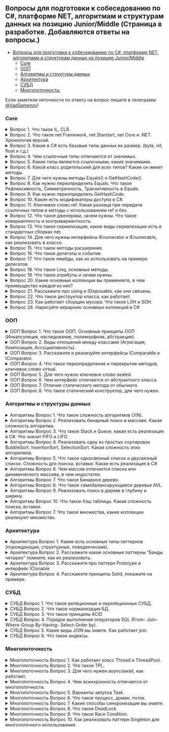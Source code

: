 ## Вопросы для подготовки к собеседованию по C#, платформе NET, алгоритмам и структурам данных на позицию Junior/Middle (Страница в разработке. Добавляются ответы на вопросы.)

- [Вопросы для подготовки к собеседованию по C#, платформе NET, алгоритмам и структурам данных на позицию Junior/Middle](#------------------------------------------c-------------net--------------------------------------------junior-middle)
  * [Core](#core)
  * [ООП](#ООП)
  * [Алгоритмы и структуры данных](#Алгоритмы-и-структуры-данных)
  * [Архитектура](#Архитектура)
  * [СУБД](#СУБД)
  * [Многопоточность:](#Многопоточность)

Если заметили неточности по ответу на вопрос пишите в телеграмм: [@VadSemenov](https://t.me/Vadsemenov)!

### Core

<details><summary>Вопрос 1. Что такое IL, CLR.</summary>

>IL (Intermediate Language) - это промежуточный язык, который создается компилятором .NET при компиляции исходного кода написанного на языке программирования C#, Visual Basic, F# или других языках, поддерживаемых .NET-ом. IL не является машинным кодом, он является переносимым кодом, который может быть выполнен на любой платформе, поддерживающей исполнение .NET-а.
>
>CLR (Common Language Runtime) - это среда исполнения .NET, которая контролирует управление памятью, управляет типами данных, обработкой исключений, выполнением потоков и другими аспектами, связанными с выполнением .NET-кода. CLR обеспечивает автоматическую управляемую память, что позволяет программистам работать на более высоком уровне абстракции и не заботиться о выделении и освобождении памяти.
>
>Когда .NET-приложение запускается, исполняемый файл (.exe или .dll) содержит IL-код. CLR загружает IL-код в память и компилирует его в нативный машинный код, т.е. код, который может быть выполнен процессором. Компиляция происходит JIT-компилятором, который компилирует IL-код на лету. Во время выполнения CLR контролирует работу приложения и осуществляет управление памятью. 
>
>В целом, IL и CLR являются ключевыми концепциями при разработке .NET-приложений, так как они обеспечивают переносимость и управление памятью для .NET-кода.
>
</details>

<details><summary>Вопрос 2. Что такое net Framework, net Standart, net Core и .NET. Хронология версий.</summary>

>.NET Framework – это платформа, которая предназначена для разработки и запуска приложений на языке программирования C# и других языков. Она была создана компанией Microsoft в 2002 году и предназначалась для работы в операционной системе Windows. Вышли версии начиная с 1.0 до 4.8. На данный момент новые версии не выпускаются.
>
>.NET Core – это открытая платформа, которая предназначена для разработки и запуска приложений на основе .NET. Он предназначен для работы на операционных системах Windows, Linux и macOS. Он был создан в 2014 году как более легковесная и гибкая альтернатива .NET Framework. Вышли версии с 1.0 до 3.1, далее сменила название на .NET.
>
>.NET – начиная с .NET 5, версии платформа стала называться .NET (без использования «Core» в названии), что символизирует объединение .NET Core, Mono и .NET Framework.
>
>.NET Standard – это набор API-интерфейсов, который определяет минимальные требования к реализации .NET-платформы. Он был создан в 2016 году для упрощения совместимости между различными реализациями .NET (.NET Framework и .NET Core(.NET)).
>
</details>

<details><summary>Вопрос 3. Какие в C# есть базовые типы данных их размер.
(byte, int, float и т.д.)</summary>

>В C# есть следующие базовые типы данных:

>1. Целочисленные типы:
>- sbyte (1 байт)
>- byte (1 байт)
>- short (2 байта)
>- ushort (2 байта)
>- int (4 байта)
>- uint (4 байта)
>- long (8 байт)
>- ulong (8 байт)
>
>2. Типы с плавающей точкой:
>- float (4 байта)
>- double (8 байт)
>- decimal (16 байт)
>
>3. Логический тип:
>- bool (1 байт)
>
>4. Символьные типы:
>- char (2 байта)
>
>5. Ссылочные типы:
>- object (размер зависит от типа объекта)
>- string (размер зависит от размера строки)
>
>Размеры типов данных могут варьироваться в зависимости от платформы (32- или 64-битная).
>
</details>

<details><summary>Вопрос 4. Чем ссылочные типы отличаются от значимых.</summary>

>Значимые типы (value types) хранятся в стеке памяти и оперируются напрямую, без использования указателей. Использование значимых типов экономит память, так как их значение хранится непосредственно в переменной. Таким образом, при передаче значимых типов в функцию происходит копирование их значений, что может быть ресурсоемкой операцией. Примерами значимых типов являются целые числа, логические значения, числа с плавающей точкой и т.д.
>
>Ссылочные типы (reference types) хранятся в куче памяти и оперируются через указатели на объекты. При создании переменной ссылочного типа выделяется только указатель, а на сам объект выделяется дополнительная память в куче. При передаче ссылочного типа в функцию происходит передача указателя на объект, а не его копии, что значительно экономит память. Примерами ссылочных типов являются строки, массивы, объекты классов и т.д.
>
>Также важно отметить, что ссылочные типы могут быть равны null, тогда как значимые типы всегда имеют значения по умолчанию, например, для int это 0, для bool - false и т.д.
>
</details>

<details><summary>Вопрос 5. Какие типы являются ссылочными, какие значимыми.</summary>

>Типы значений:
>
>Целочисленные типы (byte, sbyte, short, ushort, int, uint, long, ulong).
>- Типы с плавающей запятой (float, double).
>- Тип decimal.
>- Тип bool
>- Тип char
>- Перечисления enum
>- Структуры (struct)
>
>Ссылочные типы:
>
>- Тип object
>- Тип string
>- Классы (class)
>- Интерфейсы (interface)
>- Делегаты (delegate)
>
</details>

<details><summary>Вопрос 6. Какой класс родительский для всех типов? Какие он имеет методы.</summary>

>Класс родительский для всех типов в C# - это класс System.Object. Он имеет следующие методы:
>
>1. Equals - сравнение двух объектов на равенство
>2. GetHashCode - возвращает хеш-код объекта
>3. GetType - возвращает объект типа System.Type, представляющий тип текущего экземпляра
>4. ToString - возвращает строковое представление текущего объекта
>
>Кроме того, класс System.Object определяет также методы, связанные с управлением жизненным циклом объекта, такие как Finalize и MemberwiseClone.
>
</details>

<details><summary>Вопрос 7. Для чего нужны методы  Equals() и GetHashCode().</summary>

>Методы Equals() и GetHashCode() в C# нужны для работы с объектами и проверки их равенства. 
>
>Метод Equals() используется для сравнения двух объектов. При этом мы можем переопределить реализацию этого метода в нашем классе, чтобы определить собственные правила сравнения. Обычно этот метод сравнивает поля объектов, определяющие их состояние.
>
>Метод GetHashCode() возвращает хеш-код текущего объекта, основанный на его уникальных свойствах, что позволяет быстро идентифицировать объект в коллекциях, использующих хеш-таблицы. Этот метод тоже может быть переопределен в классе.
>
>Если hashCode у 2 объектов равен, они не обязательно равны (Equals). Но если объекты равны, то и hashCode должен быть у них одинаков. Возможность равенство хэшей объясняется возможной коллизией(совпадением) при вычислении хэшкода.
>
</details>

<details><summary>Вопрос 8. Как нужно переопределить Equals. Что такое Рефлексивность, 
Симметричность, Транзитивность в Equals.</summary>

>Переопределение Equals должно удовлетворять следующим условиям:
>
>- 1. Рефлексивность: любой объект должен быть равен самому себе (x.Equals(x) должен возвращать true).
>- 2. Симметричность: если объект x равен объекту y, то объект y также должен быть равен объекту x (x.Equals(y) должен возвращать true, если y.Equals(x) возвращает true).
>- 3. Транзитивность: если объект x равен объекту y, а объект y равен объекту z, то объект x должен быть равен объекту z (если x.Equals(y) возвращает true и y.Equals(z) возвращает true, то x.Equals(z) должен возвращать true).
>
>При переопределении Equals необходимо также переопределить метод GetHashCode для обеспечения совместимости с коллекциями, использующими хеширование объектов.
>Если hashCode у 2 объектов равен, они не обязательно равны (Equals). Но если объекты равны, то и hashCode должен быть у них одинаков. Возможность равенство хэшей объясняется возможной коллизией(совпадением) при вычислении хэшкода.

>Пример переопределения:
```csharp
 public class Person
{
    public string Name { get; set; }
    public int Age { get; set; }

    public override bool Equals(object obj)
    {
        if (obj == null || GetType() != obj.GetType())
        {
            return false;
        }
 
        if(this == obj)
        {
            return true;
        }
        
        Person other = (Person)obj;
        return Equals(Name, other.Name) && Age == other.Age; // сравниваем поля объектов
    }

    public override int GetHashCode()
    {
            int hash = 17;
            hash = hash * 23 + (Name != null ? Name.GetHashCode() : 0);
            hash = hash * 23 + Age;
            return hash;
    }
}
```
 
</details>

<details><summary>Вопрос 9. Как нужно переопределить GetHashCode.</summary>

>Когда переопределяется метод GetHashCode(), следует обратить внимание на следующие моменты:
>- 1. Возвращаемое значение метода GetHashCode() для двух эквивалентных объектов должно быть одинаковым.
>- 2. Метод GetHashCode() не должен генерировать исключения.
>
>Если hashCode у 2 объектов равен они не обязательно равны (Equals). Но если объекты равны, то и hashCode должен быть у них одинаков.
>Возможность равенство хэшей объясняется возможной коллизией(совпадением) при вычислении хэшкода.
>
>Пример переопределения:
```csharp
 public class Person
{
    public string Name { get; set; }
    public int Age { get; set; }

    public override bool Equals(object obj)
    {
        if (obj == null || GetType() != obj.GetType())
        {
            return false;
        }
 
        if(this == obj)
        {
            return true;
        }
        
        Person other = (Person)obj;
        return Equals(Name, other.Name) && Age == other.Age; // сравниваем поля объектов
    }

    public override int GetHashCode()
    {
            int hash = 17;
            hash = hash * 23 + (Name != null ? Name.GetHashCode() : 0);
            hash = hash * 23 + Age;
            return hash;
    }
}
```
 
</details>

<details><summary>Вопрос 10. Какие есть модификаторы доступа в C#.</summary>

>1. private — доступ открыт только для методов текущего класса;
>2. private protected - компонент класса доступен из любого места в своем классе или в производных классах, которые определены в той же сборке.
>3. file - добавлен в версии C# 11 и применяется к типам, например, классам и структурам. Класс или структура с такми модификатором доступны только из текущего файла кода.
>4. protected — такой компонент класса доступен из любого места в своем классе или в производных классах. При этом производные классы могут располагаться в других сборках;
>5. internal — такой компонент класса доступен из любого места в своем классе или в производных классах. При этом производные классы могут располагаться в других сборках;
>6. protected internal — совмещает функционал двух модификаторов protected и internal. Такой компонент класса доступен из любого места в текущей сборке и из производных классов, которые могут располагаться в других сборках.
>7. public — доступ открыт для всех классов и методов;
>
</details>

<details><summary>Вопрос 11. Ключевое слово ref. Какая разница при передаче ссылочных типов в методы с 
использованием ref и без.</summary>

>
>
</details>

<details><summary>Вопрос 12. Что такое дженерики, зачем нужны. Что такое ковариантность и 
контравариантность.</summary>

>
>
</details>

<details><summary>Вопрос 13. Что такое сериализация, какие виды сериализации есть в стандартных 
сборках net.</summary>

>
>
</details>

<details><summary>Вопрос 14. Для чего нужны интерфейсы IEnumerator и IEnumerable, как реализовать в 
классе.</summary>

>
>
</details>

<details><summary>Вопрос 15. Что такое методы расширения.</summary>

>
>
</details>

<details><summary>Вопрос 16. Что такое делегаты и события.</summary>

>
>
</details>

<details><summary>Вопрос 17. Что такое лямбды, как их использовать на примере делегатов.</summary>

>
>
</details>

<details><summary>Вопрос 18. Что такое Linq, основные методы.</summary>

>
>
</details>

<details><summary>Вопрос 19. Что такое атрибуты и зачем нужны.</summary>

>
>
</details>

<details><summary>Вопрос 20. Какие основные коллекции вы применяете, в чем преимущество каждой из 
них?</summary>

>
>
</details>

<details><summary>Вопрос 21. Расскажите про using и IDisposable, как они связаны.</summary>

>
>
</details>

<details><summary>Вопрос 22. Что такое деструктор класса, как работает.</summary>

>
>
</details>

<details><summary>Вопрос 23. Как работает сборщик мусора. Что такое LOH и SOH.</summary>

>
>
</details>

<details><summary>Вопрос 24. Нарисуйте иерархию основных коллекций в C#</summary>

>
>
</details>

### ООП

<details><summary>ООП Вопрос 1. Что такое ООП. Основные принципы ООП (Инкапсуляция, наследование, 
полиморфизм, абстракция).</summary>

>ООП (объектно-ориентированное программирование) - подход к программированию, основанный на использовании объектов, которые могут содержать данные и методы их обработки. ООП дает возможность создавать программы, ориентированные на объекты и их взаимодействие между собой, что делает код более организованным, гибким и легким в поддержке и модификации.
>
>Основные принципы ООП:
>
>1. Инкапсуляция - это механизм, который скрывает внутреннюю реализацию объекта и позволяет использовать этот объект только через определенный интерфейс. Таким образом, данные объекта могут быть доступны только через методы и свойства этого объекта.
>2. Наследование - это механизм, который позволяет создавать новый класс на основе уже существующего класса, наследуя его свойства и методы. Наследование позволяет сократить количество кода, улучшить его читабельность и поддерживаемость.
>3. Полиморфизм - это возможность одного метода или оператора иметь несколько форм или реализаций, в зависимости от типа объекта. Таким образом, разные объекты могут использовать одинаковые методы или свойства, но при этом они будут использоваться по-разному.
>4. Абстракция - это способ выделения общей сущности из множества конкретных объектов. Абстракция позволяет сконцентрироваться на существенных характеристиках объекта, а не на его деталях реализации. Через абстракцию создаются интерфейсы, которые могут быть использованы для обращения к различным объектам.
>
</details>

<details><summary>ООП Вопрос 2. Виды отношений между классами (Агрегация, Композиция, Ассоциативность).</summary>

>
>
</details>

<details><summary>ООП Вопрос 3. Расскажите и реализуйте интерфейсы IComparable и IComparator.</summary>

>
>
</details>

<details><summary>ООП Вопрос 4. Что такое переопределение и перекрытие методов, ключевое слово virtual.</summary>

>
>
</details>

<details><summary>ООП Вопрос 5. Для чего нужно ключевое слово sealed.</summary>

>Ключевое слово sealed в C# используется для запрета наследования класса или переопределения виртуальных методов  и свойств в производных классах. 
>
>То есть если класс помечен как sealed, это означает, что нельзя создавать новые классы, наследующие данный класс. Также нельзя переопределять виртуальные методы, которые объявлены в этом классе.
>
>Применение ключевого слова sealed может быть полезным в следующих случаях:
>- Когда необходимо запретить дальнейшее наследование и переопределение виртуальных методов в классах наследниках, чтобы гарантировать стабильность кода.
>- Когда требуется оптимизировать работу компилятора. Если компилятор знает, что класс помечен как sealed, он может оптимизировать код, уменьшив объем ненужных проверок во время выполнения программы.
>
>Примеры использования ключевого слова sealed:
```csharp
public sealed class MyClass
{
    // ...
}
```
>
```csharp
 class X
{
    protected virtual void F() { Console.WriteLine("X.F"); }
    protected virtual void F2() { Console.WriteLine("X.F2"); }
}

class Y : X
{
    sealed protected override void F() { Console.WriteLine("Y.F"); }
    protected override void F2() { Console.WriteLine("Y.F2"); }
}

class Z : Y
{
    // Невозможно переопределить F из-за ошибки compiler error CS0239.
    // protected override void F() { Console.WriteLine("Z.F"); }

    // Overriding F2 is allowed.
    protected override void F2() { Console.WriteLine("Z.F2"); }
}
```
>
</details>

<details><summary>ООП Вопрос 6. Чем интерфейс отличается от абстрактного класса.</summary>

>
>
</details>

<details><summary>ООП Вопрос 7. Отличие статического метода от обычного.</summary>

>
>
</details>

<details><summary>ООП Вопрос 8. Что такое статический конструктор, для чего нужен.</summary>

>
>
</details>

### Алгоритмы и структуры данных

<details><summary>Алгоритмы Вопрос 1. Что такое сложность алгоритмов О(N).</summary>

>
>
</details>

<details><summary>Алгоритмы Вопрос 2. Реализовать бинарный поиск в массиве. Какая сложность алгоритма.</summary>

>
>
</details>

<details><summary>Алгоритмы Вопрос 3. Что такое Stack и Queue, какая есть реализация в C#. Что значит FIFO и 
LIFO.</summary>

>
>
</details>

<details><summary>Алгоритмы Вопрос 4. Реализовать одну из простых сортировок BubbleSort, InsertionSort, 
SelectionSort. Какая сложность этих алгоритмов.</summary>

>
>
</details>

<details><summary>Алгоритмы Вопрос 5. Что такое односвязный список и двусвязный список. Сложность для поиска, вставки. Какая есть реализация в 
C#</summary>

>
>
</details>

<details><summary>Алгоритмы Вопрос 6. Чем массив отличается списка или динамического массива, в чем недостатки.</summary>

>
>
</details>

<details><summary>Алгоритмы Вопрос 7. Что такое Бинарное дерево.</summary>

>
>
</details>

<details><summary>Алгоритмы Вопрос 8. Что такое самобалансирующиеся деревья AVL.</summary>

>
>
</details>

<details><summary>Алгоритмы Вопрос 9. Реализовать поиск в дереве в глубину и ширину.</summary>

>
>
</details>

<details><summary>Алгоритмы Вопрос 10. Что такое Хэш таблицы. Какая сложность поиска, вставки.</summary>

>
>
</details>

<details><summary>Алгоритмы Вопрос 7. Что такое множества, какие коллекции реализуют множество.</summary>

>
>
</details>

### Архитектура

<details><summary>Архитектура Вопрос 1. Какие есть основные типы паттернов (порождающие, структурные, 
поведенческие).</summary>

>
>
</details>

<details><summary>Архитектура Вопрос 2. Расскажите какие основные паттерны “Банды четырех” помните, как их 
реализовать.</summary>

>
>
</details>

<details><summary>Архитектура Вопрос 3. Расскажите про паттерн Prototype и интерфейс IClonable</summary>

>
>
</details>

<details><summary>Архитектура Вопрос 4. Расскажите принципы Solid, покажите на примере.</summary>

>Принципы SOLID - это набор пяти принципов объектно-ориентированного программирования, разработанных Робертом Мартином, которые помогают создавать более гибкий, расширяемый и поддерживаемый код. Каждая буква в слове SOLID представляет один из этих принципов:
>
>1. Принцип единственной ответственности (Single Responsibility Principle, SRP) - класс должен иметь только одну причину для изменения. Это означает, что каждый класс должен быть ответственен только за одну конкретную часть функциональности.
>
>2. Принцип открытости/закрытости (Open/Closed Principle, OCP) - программные сущности должны быть открыты для расширения, но закрыты для изменения. Это означает, что код должен быть легко расширяемым новым функциональностью без изменения существующего кода.
>
>3. Принцип подстановки Барбары Лисков (Liskov Substitution Principle, LSP) - объекты в программе должны быть заменяемыми их подтипами без изменения правильности программы. Это означает, что подклассы должны быть взаимозаменяемы с их суперклассами.
>
>4. Принцип разделения интерфейса (Interface Segregation Principle, ISP) - клиенты не должны зависеть от интерфейсов, которые они не используют. Это означает, что интерфейсы должны быть разделены на более мелкие и специфические, чтобы избежать излишней зависимости.
>
>5. Принцип инверсии зависимостей (Dependency Inversion Principle, DIP) - модули верхнего уровня не должны зависеть от модулей нижнего уровня. Оба уровня должны зависеть от абстракций. Это означает, что зависимости должны быть направлены от абстракций к конкретным реализациям, а не наоборот. На C# один из вариантов реализации этого принципа реализует библиотека Dependency Injection.
>
>- Пример - Принцип единственной ответственности (Single Responsibility Principle, SRP):
>Нарушение принципа:
```csharp
public class User
{
    public string Name { get; set; }
    public string Email { get; set; }

    public void SaveToDatabase()
    {
        // Код для сохранения пользователя в базу данных
    }

    public void SendEmail()
    {
        // Код для отправки электронного письма пользователю
    }
}
```
>Применение принципа:
```csharp
public class User
{
    public string Name { get; set; }
    public string Email { get; set; }
}

public class UserRepository
{
    public void SaveToDatabase(User user)
    {
        // Код для сохранения пользователя в базу данных
    }
}

public class EmailService
{
    public void SendEmail(User user, string message)
    {
        // Код для отправки электронного письма пользователю
    }
}
```
>В этом примере изначально класс User выполнял несколько функций -сохранение в базу данных и отправка Email, после исправления каждая задача вынесена в отдельный сервис.
>
>- Пример - Принцип открытости/закрытости (Open/Closed Principle, OCP):
>Применение принципа:
```csharp
using System;

// Абстрактный класс, представляющий товар
public abstract class Product
{
    public string Name { get; set; }
    public decimal Price { get; set; }

    // Метод расчета скидки, который будет переопределен в каждом конкретном товаре
    public abstract decimal CalculateDiscount();
}

// Конкретный класс товара - книга
public class Book : Product
{
    public override decimal CalculateDiscount()
    {
        // Расчет скидки для книги
        return Price * 0.1m; // 10% скидка
    }
}

// Конкретный класс товара - электронное устройство
public class Electronic : Product
{
    public override decimal CalculateDiscount()
    {
        // Расчет скидки для электронного устройства
        return Price * 0.05m; // 5% скидка
    }
}

// Класс, представляющий корзину с товарами
public class ShoppingCart
{
    public decimal CalculateTotalPrice(Product[] products)
    {
        decimal totalPrice = 0;

        // Проходит по каждому товару в корзине
        foreach (var product in products)
        {
            // Рассчитывает суммарную цену за товар, применяя скидку (без необходимости изменения кода класса Product)
            totalPrice += product.Price - product.CalculateDiscount();
        }

        return totalPrice;
    }
}

class Program
{
    static void Main(string[] args)
    {
        // Создаем несколько товаров
        var book = new Book { Name = "The Catcher in the Rye", Price = 10 };
        var phone = new Electronic { Name = "iPhone 12", Price = 1000 };

        // Добавляем товары в корзину
        var shoppingCart = new ShoppingCart();
        var totalPrice = shoppingCart.CalculateTotalPrice(new Product[] { book, phone });

        Console.WriteLine($"Total price: {totalPrice}$");
    }
}
```
>В этом примере класс Product является абстрактным базовым классом, определяющим общие свойства и операции для всех видов товаров. Классы Book и Electronic наследуются от Product и реализуют свою собственную логику расчета скидки.
>
>Класс ShoppingCart использует полиморфное поведение объектов класса Product, чтобы рассчитать итоговую сумму цены всех товаров в корзине. Это позволяет добавлять новые виды товаров, не изменяя код класса ShoppingCart.
>
>- Пример - Принцип подстановки Барбары Лисков (Liskov Substitution Principle, LSP):
>Применение принципа:
```csharp
using System;

class Shape
{
    public virtual double CalculateArea()
    {
        return 0;
    }
}

class Square : Shape
{
    public double Side { get; set; }

    public override double CalculateArea()
    {
        return Side * Side;
    }
}

class Circle : Shape
{
    public double Radius { get; set; }

    public override double CalculateArea()
    {
        return Math.PI * Radius * Radius;
    }
}

class Program
{
    static void Main(string[] args)
    {
        Shape square = new Square() { Side = 5 };
        Shape circle = new Circle() { Radius = 3 };

        Console.WriteLine("Площадь квадрата: " + square.CalculateArea());
        Console.WriteLine("Площадь круга: " + circle.CalculateArea());
    }
}
```
>Пример демонстрирует использование объектов классов "Квадрат" и "Круг" вместо объекта класса "Фигура" в методе Main(). Оба производных класса переопределяют метод CalculateArea(), что позволяет корректно вычислить площадь конкретной фигуры, несмотря на то, что мы используем переменную типа базового класса.
>
>- Пример - Принцип разделения интерфейса (Interface Segregation Principle, ISP):
>Применение принципа:
```csharp
// Интерфейс, описывающий функционал летающего объекта
public interface IFlyable
{
    void Fly();
}

// Интерфейс, описывающий функционал плавающего объекта
public interface ISwimmable
{
    void Swim();
}

// Класс, представляющий утку, который может летать и плавать
public class Duck : IFlyable, ISwimmable
{
    public void Fly()
    {
        Console.WriteLine("Duck is flying");
    }

    public void Swim()
    {
        Console.WriteLine("Duck is swimming");
    }
}

// Класс, представляющий самолет
public class Airplane : IFlyable
{
    public void Fly()
    {
        Console.WriteLine("Airplane is flying");
    }
}

public class Program
{
    public static void Main(string[] args)
    {
        Duck duck = new Duck();
        duck.Fly();
        duck.Swim();

        Airplane airplane = new Airplane();
        airplane.Fly();
    }
}
```
>В данном примере утка реализует оба интерфейса IFlyable и ISwimmable, поскольку она способна и летать, и плавать. В то же время, самолет реализует только интерфейс IFlyable, поскольку он не может плавать.
>
>- Пример - Принцип инверсии зависимостей (Dependency Inversion Principle, DIP):
>Применение принципа:
```csharp
// Интерфейс, представляющий абстракцию
public interface ICar
{
    void Drive();
}

// Высокоуровневый модуль - класс CarService, который зависит от абстракции ICar
public class CarService
{
    private ICar _car;

    public CarService(ICar car)
    {
        _car = car;
    }

    public void Repair()
    {
        // Логика ремонта автомобиля
        _car.Drive();
    }
}

// Низкоуровневый модуль - класс Audi, который реализует абстракцию ICar
public class Audi : ICar
{
    public void Drive()
    {
        Console.WriteLine("Driving an Audi");
    }
}

// Низкоуровневый модуль - класс BMW, который также реализует абстракцию ICar
public class BMW : ICar
{
    public void Drive()
    {
        Console.WriteLine("Driving a BMW");
    }
}

// Пример использования
public class Program
{
    public static void Main(string[] args)
    {
        // Создаем объекты с низким уровнем абстракции
        ICar audiCar = new Audi();
        ICar bmwCar = new BMW();

        // Высокоуровневый модуль зависит от абстракций
        CarService carService1 = new CarService(audiCar);
        CarService carService2 = new CarService(bmwCar);

        // Вызываем логику ремонта
        carService1.Repair();
        carService2.Repair();
    }
}
```
>В данном примере принцип DIP реализован путем создания абстракции ICar, от которой зависят как высокоуровневые модули (класс CarService), так и низкоуровневые модули (классы Audi и BMW). Это позволяет высокоуровневым модулям работать с различными реализациями низкоуровневых модулей без необходимости изменения своего кода.
>
>Эти принципы помогают разработчикам создавать более гибкий, расширяемый и поддерживаемый код, который легче поддается изменениям и обновлениям.
>
</details>

### СУБД

<details><summary>СУБД Вопрос 1. Что такое реляционные и нереляционные СУБД.</summary>

>Реляционные базы данных (СУБД) - это базы данных, в которых данные хранятся в виде таблиц, и каждая таблица связана с другой таблицей в базе данных отношениями. Реляционные базы данных используют язык SQL для извлечения и изменения данных. Примеры реляционных СУБД: MySQL, Oracle Database, Microsoft SQL Server, PostgreSQL, IBM Db2.
>
>Нереляционные базы данных (СУБД) - это базы данных, которые не используют таблицы и отношения для хранения данных, а хранят данные в различных форматах, таких как JSON, XML или графовые структуры. Нереляционные базы данных также называют базами данных NoSQL (not only SQL). Примеры нереляционных СУБД: MongoDB, Cassandra, Redis, HBase, Neo4j.
>
</details>

<details><summary>СУБД Вопрос 2. Что такое нормализация БД.</summary>

>Нормализация базы данных - это процесс организации данных в базе данных таким образом, чтобы избежать избыточности и повысить эффективность хранения и обработки данных. Цель нормализации - устранение аномалий при вставке, обновлении или удалении данных, а также обеспечение целостности данных. Нормализация помогает сделать структуру базы данных более логичной, уменьшить объем хранимых данных и улучшить производительность запросов к базе данных. Нормализация обычно выполняется путем разделения таблиц на более мелкие и более связанные между собой, чтобы избежать повторяющихся данных.
>
>Всего выделяют 6 нормальных форм. На практике обычно используют только первые 3.
>
>Каждая нормальная форма включает в себя предыдущую нормальную форму.
Нормальные формы обычно обозначаемых как 1НФ, 2НФ, 3НФ и т.д. Вот их краткое описание:
>
>1. Первая нормальная форма (1НФ): В этой нормальной форме все атрибуты в таблице должны быть атомарными, то есть не разделяться на более мелкие части. Кроме того, в таблице не должно быть повторяющихся столбцов или групп столбцов.
>
>До 1НФ:

![](images/before1NF.jpg)

>
>1НФ:

![](images/1NF.jpg)
>
>2. Вторая нормальная форма (2НФ): Для того чтобы таблица находилась во второй нормальной форме, она должна быть в 1НФ, и каждый неключевой атрибут должен полностью зависеть от ключа таблицы. Если у нас есть составной ключ, то каждый неключевой атрибут должен зависеть от всех частей этого ключа.
>
>До 2НФ:

![](images/before2NF.png)

>
>2НФ:

![](images/2NF-1.png)

![](images/2NF-2.png)

>3. Третья нормальная форма (3НФ): Таблица находится в 3НФ, если она находится в 2НФ и неключевые атрибуты не зависят друг от друга. То есть, если у нас есть атрибут A, который зависит от атрибута B, и атрибут B зависит от атрибута C, то атрибут A должен зависеть от атрибута C через атрибут B. То есть каждое неключевое поле зависит 
именно от первичного ключа, а не от какого-то другого неключевого поля.
>
>До 3НФ:

![](images/before3NF.png)

>
>3НФ:

![](images/3NF-1.png)

![](images/3NF-2.png)

>4. Нормальная форма Бойса-Кодда (НФБК): Эта нормальная форма является улучшенной версией 3НФ и требует, чтобы каждый неключевой атрибут полностью зависел от ключа таблицы, и не должно быть нетривиальных функциональных зависимостей между кандидатскими ключами.
>
>5. Четвертая нормальная форма (4НФ): Эта нормальная форма связана с многозначными зависимостями и требует, чтобы таблица была в НФБК и не содержала многозначных зависимостей.
>
>6. Пятая нормальная форма (5НФ): Таблица находится в 5НФ, если она находится в 4НФ и не содержит зависимостей типа объединения.
>
>7. Шестая нормальная форма (6НФ): Таблица находится в 6НФ тогда и только тогда, когда она неприводима, то есть не может быть подвергнута дальнейшей декомпозиции без потерь.
>
>Каждая из этих нормальных форм имеет свои правила и требования, и их применение позволяет улучшить структуру базы данных и избежать избыточности данных.
>
</details>

<details><summary>СУБД Вопрос 3. Что такое принципы ACID</summary>

>Принципы ACID (англ. Atomicity, Consistency, Isolation, Durability) - это набор требований, которые обязательно должны быть соблюдены при обработке транзакций в базе данных.
>
>- Атомарность (Atomicity) - это свойство транзакций, которое обеспечивает то, что все операции в рамках транзакции будут выполнены либо не будут выполнены вовсе. Транзакция должна быть выполнена целиком или не выполнена совсем.
>
>- Согласованность (Consistency) - это свойство транзакций, которое обеспечивает то, что база данных остается в согласованном состоянии после выполнения транзакции. Состояние базы данных должно соответствовать определенным правилам.
>
>- Изолированность (Isolation) - это свойство транзакций, которое обеспечивает то, что каждая транзакция выполняется независимо от других транзакций, и результаты одной транзакции не влияют на результаты других транзакций.
>
>- Надежность (Durability) - это свойство транзакций, которое обеспечивает сохранность изменений в базе данных после завершения транзакции. Изменения должны быть сохранены в случае сбоя системы или отказа устройств хранения данных.
>
</details>

<details><summary>СУБД Вопрос 4. Порядок выполнения операторов SQL (From- Join-Where-Group By-Having-
Select-Order by).</summary>

>В SQL порядок выполнения операторов определяется следующим образом:
>
>1. FROM
>2. ON
>3. JOIN
>4. WHERE
>5. GROUP BY
>6. WITH CUBE or WITH ROLLUP
>7. HAVING
>8. SELECT
>9. DISTINCT
>10. ORDER BY
>11. TOP (или LIMIT в некоторых БД)
>
>Этот порядок может варьироваться в зависимости от типа запроса, например, при использовании операторов INSERT, UPDATE или DELETE. Также порядок может изменяться при использовании скобок для задания приоритета операций.
>
</details>

<details><summary>СУБД Вопрос 5. Какие виды JOIN вы знаете. Как работает join.</summary>

>В SQL существует несколько видов операторов JOIN, которые позволяют объединять данные из разных таблиц:
>
>1. INNER JOIN: Возвращает только те строки, для которых есть соответствующие значения в обеих таблицах. То есть, если значение ключевого столбца в одной таблице имеет соответствие в другой таблице, то эти строки будут включены в результат.
>
>2. LEFT (OUTER) JOIN: Возвращает все строки из левой таблицы и соответствующие строки из правой таблицы. Если в правой таблице нет соответствующих строк, то будут возвращены NULL значения.
>
>3. RIGHT (OUTER) JOIN: Возвращает все строки из правой таблицы и соответствующие строки из левой таблицы. Если в левой таблице нет соответствующих строк, то будут возвращены NULL значения.
>
>4. FULL (OUTER) JOIN: Возвращает все строки из обеих таблиц. Если нет соответствующих строк в одной из таблиц, то будут возвращены NULL значения.
>
>5. CROSS JOIN: Возвращает декартово произведение всех строк из обеих таблиц. То есть, каждая строка из одной таблицы будет объединена со всеми строками из другой таблицы.
>
>Эти операторы позволяют объединять данные из разных таблиц на основе определенных условий и отношений между ними, что позволяет проводить сложные запросы к базе данных и получать необходимую информацию.
>
</details>

<details><summary>СУБД Вопрос 6. Что такое индексы.</summary>

>Индексы в базе данных (БД) - это структуры данных, созданные для ускорения поиска и доступа к данным в таблицах базы данных. Индексы позволяют быстро находить строки в таблице, основываясь на определенных столбцах или комбинациях столбцов, которые были проиндексированы.
>
>Индексы обычно используются для ускорения выполнения запросов SELECT, но также могут ускорять операции обновления и удаления данных, так как они позволяют базе данных быстрее находить и обрабатывать соответствующие строки.
>
>Создание индексов может быть полезным в случаях, когда таблица содержит большое количество данных или когда часто выполняются запросы, включающие поиск или сортировку по определенным столбцам.
>
>Однако следует помнить, что создание слишком большого количества индексов может привести к увеличению размера базы данных и замедлению операций обновления данных, поэтому необходимо балансировать использование индексов в базе данных.
>Для создания индекса в MySQL можно использовать следующий синтаксис:
>
```sql
CREATE INDEX index_name
ON table_name (column1, column2, ...);
```

>Например, чтобы создать индекс на столбце "name" таблицы "users", можно использовать следующий запрос:

```sql
CREATE INDEX name_index
ON users (name);
```

>Этот запрос создаст индекс с именем "name_index" на столбце "name" таблицы "users".
</details>

### Многопоточность

<details><summary>Многопоточность Вопрос 1. Как работает класс Thread и ThreadPool.</summary>

>Класс Thread в C# представляет отдельный поток выполнения. В основном, он используется для выполнения операций, которые можно отложить до тех пор, пока не завершится выполнение основного потока программы. Создание нового потока выполняется следующим образом:
```csharp
Thread thread = new Thread(functionName);
thread.Start();
```
>
>В этом примере создается новый поток, который будет выполнять функцию `functionName`, и запускается запускается его работа методом `Start()`. 
>
>Чтобы работать с пулом потоков, можно использовать класс `ThreadPool`. `ThreadPool` предоставляет реализацию пула потоков, которые могут выполнять асинхронные операции. `ThreadPool` бывает удобен в случае, когда нужно организовать выполнение нескольких задач параллельно, но без создания слишком большого количества потоков.
>
>Чтобы добавить задачу в пул потоков, используйте метод `QueueUserWorkItem`, который получает в качестве параметра делегат, выполняющий необходимую операцию:
```csharp
ThreadPool.QueueUserWorkItem(functionName);
```
>
>Таким образом, поток будет добавлен в пул и запущен на выполнение, когда будет готов свободный поток выполнения.
>
>При работе с потоками необходимо учитывать, что многопоточность может приводить к усложнению логики выполнения программы, поэтому необходимо строго контролировать общий доступ к общим ресурсам для избежания возможных проблем, таких как состояние гонки или дедлоки.
>
</details>

<details><summary>Многопоточность Вопрос 2. Что такое TPL.</summary>

>TPL (Task Parallel Library) - это библиотека, встроенная в .NET Framework, которая предоставляет эффективные и удобные средства для создания и управления параллельными задачами. Она была введена в .NET Framework 4.0 и предназначена для облегчения разработки многопоточных и параллельных приложений.
>
>Основной элемент TPL - это класс Task, который представляет асинхронную задачу, выполняемую в фоновом потоке. Задачи могут быть созданы как с использованием явных вызовов конструктора класса Task, так и с использованием метода Task.Run(). TPL также предоставляет механизмы для создания цепочек задач и управления зависимостями между ними.
>
>Многие методы, доступные для работы с задачами, используют LINQ-style синтаксис и предоставляют более высокоуровневые возможности для обработки и агрегации результатов задач. TPL также предоставляет средства для управления потоками выполнения, включая пул потоков и планировщик задач.
>
>В целом, TPL предоставляет мощный и удобный инструментарий для создания многопоточных и параллельных приложений в .NET Framework, уменьшая вероятность ошибок и упрощая процесс разработки.
>
>Основные элементы TPL (Task Parallel Library) в C#:
>
>1. Task (задача) - основной элемент TPL, представляет асинхронную задачу, выполняемую в фоновом потоке.
>2. TaskFactory (фабрика задач) - класс, позволяющий создавать и запускать задачи, а также контролировать их параметры.
>3. CancellationToken (токен отмены) - класс, который предоставляет механизм отмены задач при необходимости.
>4. Parallel (параллельный класс) - класс, который предоставляет методы для параллельного выполнения операций над коллекциями данных, методы для разделения задач на подзадачи, а также методы для обработки и агрегации результатов задач.
>5. AggregateException (исключение агрегации) - класс, который представляет исключение, возникающее при выполнении задачи или нескольких задач.
>6. TaskScheduler (планировщик задач) - класс, который позволяет настроить планирование задач, в том числе устанавливать приоритеты и настраивать пул потоков для выполнения задач. 
>
</details>

<details><summary>Многопоточность Вопрос 3. Для чего нужен async/await, как работает.</summary>

>Async/await в C# используется для асинхронного программирования. Обычно, когда мы выполняем какую-то операцию, она блокирует текущий поток выполнения, пока операция не будет завершена. Асинхронные операции позволяют выполнять код, не блокируя основной поток выполнения и не замедляя работу приложения. 
>
>Async/await позволяют написать асинхронный код, без создания большого количества потоков вручную и без необходимости обрабатывать сложные механизмы ожидания завершения задачи. Async/await позволяют писать код более легко и понятно. 
>
>Работа async/await осуществляется следующим образом: 
>1. Объявляем метод как асинхронный, указав ключевое слово async перед объявлением метода.
>2. В методе используем оператор await, который указывает, что нужно дождаться завершения асинхронной операции.
>3. Асинхронная операция может быть любой – это может быть сетевой запрос, работа с базой данных, обращение к внешнему API и так далее.
>4. Когда мы используем оператор await, поток, который вызвал асинхронный метод, освобождается от блокировки и может работать дальше, не дожидаясь завершения операции.
>
Пример:
```csharp
async Task DoSomethingAsync()
{
    var result = await SomeAsyncOperation();
    Console.WriteLine(result);
}
```
>Здесь метод DoSomethingAsync объявлен как асинхронный, внутри метода вызывается асинхронная операция SomeAsyncOperation(), и мы ожидаем, когда она завершится с помощью оператора await. Когда операция завершится, результат будет сохранен в переменной result и напечатан на консоль. 
>
>Важно понимать, что асинхронный код не обязательно быстрее синхронного – это зависит от реализации и от того, какие операции выполняются. Однако, асинхронный код может улучшить производительность и позволить более гладко работать с сетью или с базами данных.
>
</details>

<details><summary>Многопоточность Вопрос 4. Чем асинхронность отличается от многопоточности.</summary>

>Асинхронность и многопоточность - это две концепции, которые позволяют программе выполнять несколько задач одновременно. 
>
>Асинхронность позволяет программе продолжать работу, не ожидая завершения выполнения другой задачи. Это достигается с помощью использования асинхронных методов и операторов await/async, которые позволяют вызывать методы, не блокируя работу программы. Таким образом, асинхронность позволяет более эффективно использовать ресурсы компьютера, такие как процессорное время и память.
>
>Многопоточность, с другой стороны, позволяет программе выполнять несколько задач одновременно с помощью создания нескольких потоков выполнения. Каждый поток выполняет свою задачу параллельно с другими потоками. Это позволяет повысить производительность приложения, однако многопоточность также может привести к сложностям синхронизации доступа к общим ресурсам, таким как общая память или файлы.
>
>Таким образом, основным отличием между асинхронностью и многопоточностью является то, что асинхронность позволяет выполнять задачи, не блокируя работу программы, в то время как многопоточность позволяет выполнять несколько задач одновременно путем создания нескольких потоков выполнения.
>
</details>

<details><summary>Многопоточность Вопрос 5. Варианты запуска Task.</summary>

>1. Создать объект класса Task и вызвать метод Start():
```csharp
Task myTask = new Task(MyMethod);
myTask.Start();
```
>
>2. Вызвать метод Task.Run():
```csharp
Task.Run(() => {
    // код задачи
});
```
>
>3. Создать экземпляр класса TaskFactory и вызвать метод StartNew():
```csharp
TaskFactory factory = new TaskFactory();
factory.StartNew(() => {
    // код задачи
});
```
>
</details>

<details><summary>Многопоточность Вопрос 6. Что такое процесс, домен, поток.</summary>

>Процесс, домен и поток - это основные компоненты многопоточной обработки в языке программирования C#, которые играют важную роль при разработке больших и масштабных проектов.
>
>Процесс - это экземпляр запущенной программы в операционной системе, который выполняется в собственном адресном пространстве памяти. Каждый процесс существует независимо от других процессов, имеет свое собственное состояние и контекст исполнения. В C# процессы могут быть созданы и управляться через класс Process.
>
>Домен - это логическая группа сборок .NET, которая используется для управления изоляцией приложения и обеспечения безопасности. Каждый домен выполняется внутри процесса и может иметь свои собственные настройки безопасности, память и другие параметры. В C# домены могут быть созданы и управляться через класс AppDomain.
>
>Поток - это последовательность инструкций, которые выполняются в рамках процесса и домена. Каждый поток представляет отдельную нить исполнения внутри процесса и может выполнять свою работу независимо от других потоков. Потоки могут использоваться для выполнения множества асинхронных и параллельных задач в C#. В C# потоки могут быть созданы и управляться через классы Thread и ThreadPool.
>
>Использование процессов, доменов и потоков в C# позволяет разработчикам создавать масштабируемые и надежные приложения, которые могут эффективно использовать ресурсы компьютера и параллельно выполнять множество задач.
>
</details>

<details><summary>Многопоточность Вопрос 7. Какие способы синхронизации вы знаете.</summary>

>1. Оператор lock. Данный способ блокирует указанный объект до тех пор, пока другой поток не освободит его.
>2. Методы Monitor.Enter() и Monitor.Exit(). Этот способ является альтернативой оператору lock и позволяет осуществлять блокировку объекта и его освобождение явно.
>3. Использование класса SemaphoreSlim. Этот класс представляет из себя семафор – механизм, позволяющий ограничить количество потоков, работающих с определенным ресурсом.
>4. Использование класса ManualResetEventSlim. Этот класс представляет из себя средство сигнализации между различными потоками.
>5. Использование класса ReaderWriterLockSlim. Это способ синхронизации, который позволяет многим потокам иметь доступ к разделяемой переменной на чтение, но блокирует их на запись.
>6. Использование класса Interlocked. Это класс, который позволяет выполнить операции атомарного изменения значений переменных.
>7. Использование класса Mutex - механизм, позволяющий синхронизировать доступ к ресурсам между несколькими приложениями.
>8. Использование класса Semaphore - класс, обеспечивающий синхронизацию доступа к определенному количеству ресурсов.
>9. Использование класса AutoResetEvent - класс, который осуществляет автоматическое сброс события после его ожидания.
>10. Использование класса ManualResetEvent - класс, который предоставляет пользователю возможность явно сбрасывать событие после его ожидания.
>11. Использование класса CountdownEvent - класс, который обеспечивает синхронизацию между потоками, реализованный в виде обратного отсчета.
>12. Использование класса ReaderWriterLock - класс, который обеспечивает синхронизацию доступа к ресурсу, при этом ограничивая количество потоков, которые могут одновременно выполнять чтение или запись.
>13. Использование класса Barrier - класс, который обеспечивает синхронизацию выполнения задач в многопоточном приложении, позволяя запускать задачи только после завершения выполнения всех предыдущих задач.
>14. Использование класса SpinLock - класс, который обеспечивает быструю и эффективную синхронизацию доступа к разделяемым ресурсам.
>
</details>

<details><summary>Многопоточность Вопрос 8. Что такое DeadLock.</summary>

>Вот пример упрощенного deadlock на C#:
```csharp
using System;
using System.Threading;

class DeadlockExample
{
    static void Main()
    {
        object lock1 = new object();
        object lock2 = new object();

        new Thread(() =>
        {
            lock (lock1)
            {
                Console.WriteLine("Thread 1 acquired lock1");
                Thread.Sleep(1000);

                lock (lock2)
                {
                    Console.WriteLine("Thread 1 acquired lock2");
                }
            }
        }).Start();

        // Второй поток захватывает lock2, затем lock1 
        new Thread(() =>
        {
            lock (lock2)
            {
                Console.WriteLine("Thread 2 acquired lock2");
                Thread.Sleep(1000);

                lock (lock1)
                {
                    Console.WriteLine("Thread 2 acquired lock1");
                }
            }
        }).Start();

        Console.ReadKey();
    }
}
```
>
>Этот код создает два объекта блокировки `lock1` и `lock2` и создает два потока, каждый из которых пытается захватить эти объекты блокировки в определенном порядке. 
>
>Первый поток захватывает `lock1`, затем `lock2`, тогда как второй поток захватывает `lock2`, затем `lock1`. Это приводит к взаимоблокировке (deadlock), так как каждый поток ждет освобождения объекта блокировки, который удерживает другой поток. 
>
>Когда этот код выполняется, он приводит к замерзанию программы, так как оба потока застряли в бесконечном ожидании освобождения объекта блокировки. Чтобы исправить эту проблему, нужно перестроить логику потоков таким образом, чтобы они захватывали объекты блокировки в том же порядке.
>
</details>

<details><summary>Многопоточность Вопрос 9. Что такое Race Condition.</summary>

>Ниже приведен пример упрощенного Race Condition на C#:
```csharp
using System;
using System.Threading;

class Program
{
    static int count = 0;

    static void Main(string[] args)
    {
        for (int i = 0; i < 10; i++)
        {
            Thread thread = new Thread(IncrementCount);
            thread.Start();
        }

        Console.ReadLine();
    }

    static void IncrementCount()
    {
        for (int i = 0; i < 100000; i++)
        {
            count++;
        }
        Console.WriteLine("Count = {0}", count);
    }
}
```
>В этом примере создаются 10 потоков, каждый из которых инкрементирует глобальную переменную "count" 100000 раз. Из-за Race Condition результат выполнения этой программы будет непредсказуемым, поскольку два или более потоков могут попытаться изменить значение переменной "count" одновременно.
>
>Для предотвращения такой ситуации можно использовать механизмы синхронизации, такие как блокировки или мониторы, чтобы гарантировать, что только один поток имеет доступ к переменной "count" в любой момент времени.
>
</details>

<details><summary>Многопоточность Вопрос 10. Как реализовать паттерн Singleton для многопоточного использования.</summary>
 
 >Если требуется дополнительно обеспечить потокобезопасность в паттерне Singleton, можно использовать блокировку (lock) при создании экземпляра:
```csharp
public sealed class Singleton
{
    private static Singleton instance = null;
    private static readonly object syncRoot = new object();

    public static Singleton Instance 
    {
        get 
        {
            if (instance == null) 
            {
                lock (syncRoot) 
                {
                    if (instance == null)
                        instance = new Singleton();
                }
            }
            return instance;
        }
    }

    private Singleton()
    {
    }
}
```
>Здесь мы используем объект syncRoot для блокировки доступа к созданию экземпляра Singleton. Также используется проверка на null два раза с использованием блокировки с помощью lock. Это предотвращает создание нескольких экземпляров Singleton при использовании нескольких потоков.
</details>
 
